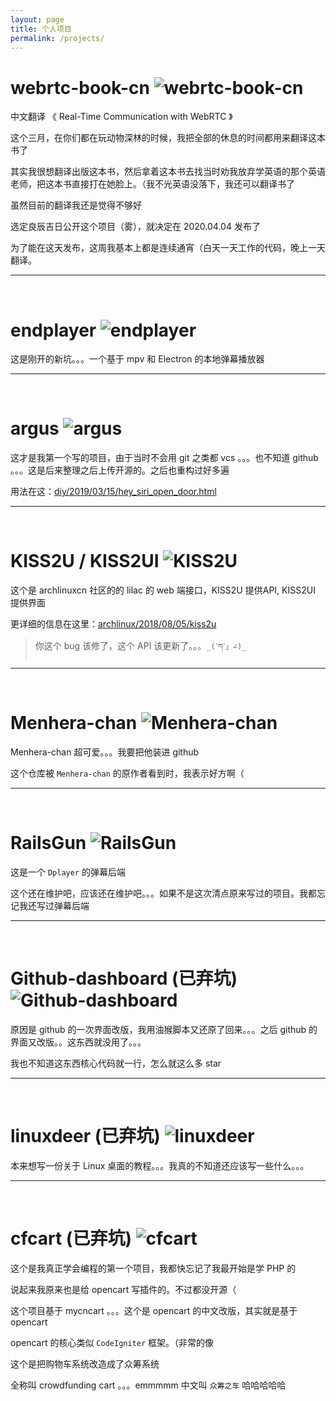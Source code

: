 ```yaml
---
layout: page
title: 个人项目
permalink: /projects/
---
```


# webrtc-book-cn ![webrtc-book-cn](https://img.shields.io/github/stars/a-wing/webrtc-book-cn.svg?style=social&label=Star)
中文翻译 《 Real-Time Communication with WebRTC 》

这个三月，在你们都在玩动物深林的时候，我把全部的休息的时间都用来翻译这本书了

其实我很想翻译出版这本书，然后拿着这本书去找当时劝我放弃学英语的那个英语老师，把这本书直接打在她脸上。（我不光英语没落下，我还可以翻译书了

虽然目前的翻译我还是觉得不够好

选定良辰吉日公开这个项目（雾），就决定在 2020.04.04 发布了

为了能在这天发布，这周我基本上都是连续通宵（白天一天工作的代码，晚上一天翻译。

* * *
<br/>

# endplayer ![endplayer](https://img.shields.io/github/stars/a-wing/endplayer.svg?style=social&label=Star)
这是刚开的新坑。。。一个基于 mpv 和 Electron 的本地弹幕播放器

* * *
<br/>

# argus ![argus](https://img.shields.io/github/stars/JRT-FOREVER/argus.svg?style=social&label=Star)
这才是我第一个写的项目，由于当时不会用 git 之类都 vcs 。。。也不知道 github 。。。这是后来整理之后上传开源的。之后也重构过好多遍

用法在这：[diy/2019/03/15/hey_siri_open_door.html](/diy/2019/03/15/hey_siri_open_door.html)

* * *
<br/>

# KISS2U / KISS2UI ![KISS2U](https://img.shields.io/github/stars/a-wing/KISS2U.svg?style=social&label=Star)
这个是 archlinuxcn 社区的的 lilac 的 web 端接口，KISS2U 提供API, KISS2UI 提供界面

更详细的信息在这里：[archlinux/2018/08/05/kiss2u](/archlinux/2018/08/05/kiss2u.html)
> 你这个 bug 该修了，这个 API 该更新了。。。`_(ˊཀˋ」∠)_`

* * *
<br/>

# Menhera-chan ![Menhera-chan](https://img.shields.io/github/stars/a-wing/Menhera-chan.svg?style=social&label=Star)
Menhera-chan 超可爱。。。我要把他装进 github

这个仓库被 `Menhera-chan` 的原作者看到时，我表示好方啊（

* * *
<br/>

# RailsGun ![RailsGun](https://img.shields.io/github/stars/MoePlayer/RailsGun.svg?style=social&label=Star)
这是一个 `Dplayer` 的弹幕后端

这个还在维护吧，应该还在维护吧。。。如果不是这次清点原来写过的项目。我都忘记我还写过弹幕后端

* * *
<br/>


# Github-dashboard (已弃坑) ![Github-dashboard](https://img.shields.io/github/stars/a-wing/Github-dashboard.svg?style=social&label=Star)
原因是 github 的一次界面改版，我用油猴脚本又还原了回来。。。之后 github 的界面又改版。。这东西就没用了。。。

我也不知道这东西核心代码就一行，怎么就这么多 star

* * *
<br/>

# linuxdeer (已弃坑) ![linuxdeer](https://img.shields.io/github/stars/a-wing/linuxdeer.svg?style=social&label=Star)
本来想写一份关于 Linux 桌面的教程。。。我真的不知道还应该写一些什么。。。

* * *
<br/>

# cfcart (已弃坑) ![cfcart](https://img.shields.io/github/stars/a-wing/cfcart.svg?style=social&label=Star)
这个是我真正学会编程的第一个项目，我都快忘记了我最开始是学 PHP 的

说起来我原来也是给 opencart 写插件的。不过都没开源（

这个项目基于 mycncart 。。。这个是 opencart 的中文改版，其实就是基于 opencart

opencart 的核心类似 `CodeIgniter` 框架。（非常的像

这个是把购物车系统改造成了众筹系统

全称叫 crowdfunding cart 。。。emmmmm 中文叫 `众筹之车` 哈哈哈哈哈

